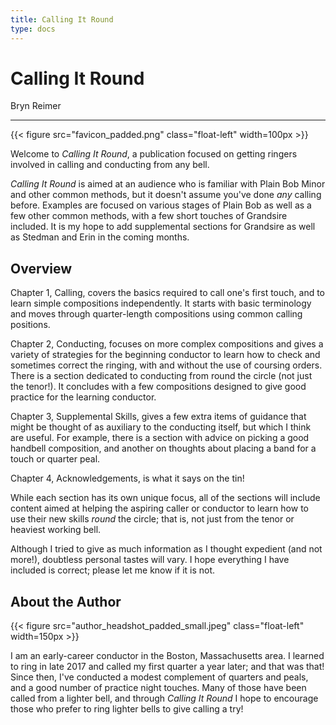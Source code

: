 ```yaml
---
title: Calling It Round 
type: docs
---
```


# Calling It Round
Bryn Reimer

---

{{< figure src="favicon_padded.png" class="float-left" width=100px >}}

Welcome to _Calling It Round_, a publication focused on getting ringers involved in calling and conducting from any bell.

_Calling It Round_ is aimed at an audience who is familiar with Plain Bob Minor and other common methods, but it doesn't assume you've done _any_ calling before. Examples are focused on various stages of Plain Bob as well as a few other common methods, with a few short touches of Grandsire included. It is my hope to add supplemental sections for Grandsire as well as Stedman and Erin in the coming months.

## Overview

Chapter 1, Calling, covers the basics required to call one's first touch, and to learn simple compositions independently. It starts with basic terminology and moves through quarter-length compositions using common calling positions.

Chapter 2, Conducting, focuses on more complex compositions and gives a variety of strategies for the beginning conductor to learn how to check and sometimes correct the ringing, with and without the use of coursing orders. There is a section dedicated to conducting from round the circle (not just the tenor!). It concludes with a few compositions designed to give good practice for the learning conductor.

Chapter 3, Supplemental Skills, gives a few extra items of guidance that might be thought of as auxiliary to the conducting itself, but which I think are useful. For example, there is a section with advice on picking a good handbell composition, and another on thoughts about placing a band for a touch or quarter peal.

Chapter 4, Acknowledgements, is what it says on the tin!

While each section has its own unique focus, all of the sections will include content aimed at helping the aspiring caller or conductor to learn how to use their new skills _round_ the circle; that is, not just from the tenor or heaviest working bell.

Although I tried to give as much information as I thought expedient (and not more!), doubtless personal tastes will vary. I hope everything I have included is correct; please let me know if it is not. 

## About the Author

{{< figure src="author_headshot_padded_small.jpeg" class="float-left" width=150px >}}

I am an early-career conductor in the Boston, Massachusetts area. I learned to ring in late 2017 and called my first quarter a year later; and that was that! Since then, I've conducted a modest complement of quarters and peals, and a good number of practice night touches. Many of those have been called from a lighter bell, and through _Calling It Round_ I hope to encourage those who prefer to ring lighter bells to give calling a try!


